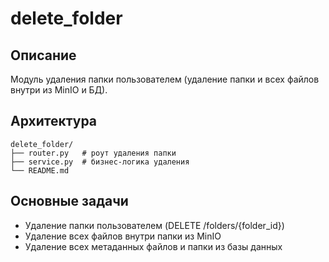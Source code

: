 # delete_folder

## Описание
Модуль удаления папки пользователем (удаление папки и всех файлов внутри из MinIO и БД).

## Архитектура
```
delete_folder/
├── router.py   # роут удаления папки
├── service.py  # бизнес-логика удаления
└── README.md
```

## Основные задачи
- Удаление папки пользователем (DELETE /folders/{folder_id})
- Удаление всех файлов внутри папки из MinIO
- Удаление всех метаданных файлов и папки из базы данных
